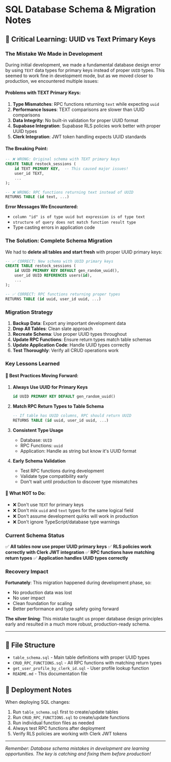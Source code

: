 # SQL Database Schema & Migration Notes

## 🔄 **Critical Learning: UUID vs Text Primary Keys**

### **The Mistake We Made in Development**

During initial development, we made a fundamental database design error by using `TEXT` data types for primary keys instead of proper `UUID` types. This seemed to work fine in development mode, but as we moved closer to production, we encountered multiple issues:

#### **Problems with TEXT Primary Keys:**
1. **Type Mismatches**: RPC functions returning `text` while expecting `uuid`
2. **Performance Issues**: TEXT comparisons are slower than UUID comparisons
3. **Data Integrity**: No built-in validation for proper UUID format
4. **Supabase Integration**: Supabase RLS policies work better with proper UUID types
5. **Clerk Integration**: JWT token handling expects UUID standards

#### **The Breaking Point:**
```sql
-- ❌ WRONG: Original schema with TEXT primary keys
CREATE TABLE restock_sessions (
    id TEXT PRIMARY KEY,  -- This caused major issues!
    user_id TEXT,
    ...
);

-- ❌ WRONG: RPC functions returning text instead of UUID
RETURNS TABLE (id text, ...)
```

**Error Messages We Encountered:**
- `column "id" is of type uuid but expression is of type text`
- `structure of query does not match function result type`
- Type casting errors in application code

### **The Solution: Complete Schema Migration**

We had to **delete all tables and start fresh** with proper UUID primary keys:

```sql
-- ✅ CORRECT: New schema with UUID primary keys
CREATE TABLE restock_sessions (
    id UUID PRIMARY KEY DEFAULT gen_random_uuid(),
    user_id UUID REFERENCES users(id),
    ...
);

-- ✅ CORRECT: RPC functions returning proper types
RETURNS TABLE (id uuid, user_id uuid, ...)
```

### **Migration Strategy**

1. **Backup Data**: Export any important development data
2. **Drop All Tables**: Clean slate approach
3. **Recreate Schema**: Use proper UUID types throughout
4. **Update RPC Functions**: Ensure return types match table schemas
5. **Update Application Code**: Handle UUID types correctly
6. **Test Thoroughly**: Verify all CRUD operations work

### **Key Lessons Learned**

#### **🎯 Best Practices Moving Forward:**

1. **Always Use UUID for Primary Keys**
   ```sql
   id UUID PRIMARY KEY DEFAULT gen_random_uuid()
   ```

2. **Match RPC Return Types to Table Schema**
   ```sql
   -- If table has UUID columns, RPC should return UUID
   RETURNS TABLE (id uuid, user_id uuid, ...)
   ```

3. **Consistent Type Usage**
   - Database: `UUID`
   - RPC Functions: `uuid`
   - Application: Handle as string but know it's UUID format

4. **Early Schema Validation**
   - Test RPC functions during development
   - Validate type compatibility early
   - Don't wait until production to discover type mismatches

#### **🚫 What NOT to Do:**

- ❌ Don't use `TEXT` for primary keys
- ❌ Don't mix `uuid` and `text` types for the same logical field
- ❌ Don't assume development quirks will work in production
- ❌ Don't ignore TypeScript/database type warnings

### **Current Schema Status**

✅ **All tables now use proper UUID primary keys**
✅ **RLS policies work correctly with Clerk JWT integration**
✅ **RPC functions have matching return types**
✅ **Application handles UUID types correctly**

### **Recovery Impact**

**Fortunately**: This migration happened during development phase, so:
- No production data was lost
- No user impact
- Clean foundation for scaling
- Better performance and type safety going forward

**The silver lining**: This mistake taught us proper database design principles early and resulted in a much more robust, production-ready schema.

---

## 📁 **File Structure**

- `table_schema.sql` - Main table definitions with proper UUID types
- `CRUD_RPC_FUNCTIONS.sql` - All RPC functions with matching return types
- `get_user_profile_by_clerk_id.sql` - User profile lookup function
- `README.md` - This documentation file

## 🔧 **Deployment Notes**

When deploying SQL changes:
1. Run `table_schema.sql` first to create/update tables
2. Run `CRUD_RPC_FUNCTIONS.sql` to create/update functions
3. Run individual function files as needed
4. Always test RPC functions after deployment
5. Verify RLS policies are working with Clerk JWT tokens

---

*Remember: Database schema mistakes in development are learning opportunities. The key is catching and fixing them before production!*
